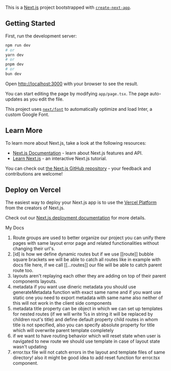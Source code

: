 This is a [Next.js](https://nextjs.org/) project bootstrapped with [`create-next-app`](https://github.com/vercel/next.js/tree/canary/packages/create-next-app).

## Getting Started

First, run the development server:

```bash
npm run dev
# or
yarn dev
# or
pnpm dev
# or
bun dev
```

Open [http://localhost:3000](http://localhost:3000) with your browser to see the result.

You can start editing the page by modifying `app/page.tsx`. The page auto-updates as you edit the file.

This project uses [`next/font`](https://nextjs.org/docs/basic-features/font-optimization) to automatically optimize and load Inter, a custom Google Font.

## Learn More

To learn more about Next.js, take a look at the following resources:

- [Next.js Documentation](https://nextjs.org/docs) - learn about Next.js features and API.
- [Learn Next.js](https://nextjs.org/learn) - an interactive Next.js tutorial.

You can check out [the Next.js GitHub repository](https://github.com/vercel/next.js/) - your feedback and contributions are welcome!

## Deploy on Vercel

The easiest way to deploy your Next.js app is to use the [Vercel Platform](https://vercel.com/new?utm_medium=default-template&filter=next.js&utm_source=create-next-app&utm_campaign=create-next-app-readme) from the creators of Next.js.

Check out our [Next.js deployment documentation](https://nextjs.org/docs/deployment) for more details.

My Docs

1. Route groups are used to better organize our project you can unify there pages with same layout error page and related functionalities without changing their url's.
2. [id] is how we define dynamic routes but if we use [[route]] bubble square brackets we will be able to catch all routes like in example with docs file here, if we call [[...routes]] our file will be able to catch parent route too.
3. layouts aren't replaying each other they are adding on top of their parent components layouts.
4. metadata if you want use dineric metadata you should use generateMetadata function with exact same name and if you want use static one you need to export metadata with same name
   also neither of this will not work in the client side components
5. metadata title property can be object in which we can set up templates for nested routes (if we will write %s in string it will be replaced by children rout's title) and define default property child routes in whom title is not specified, also you can specify absolute property for title which will overwrite parent template completely
6. if we want to have routing behavior which will reset state when user is navigated to new route we should use template in case of layout state wasn't updating
7. error.tsx file will not catch errors in the layout and template files of same directory! also it might be good idea to add reset function for error.tsx component.
